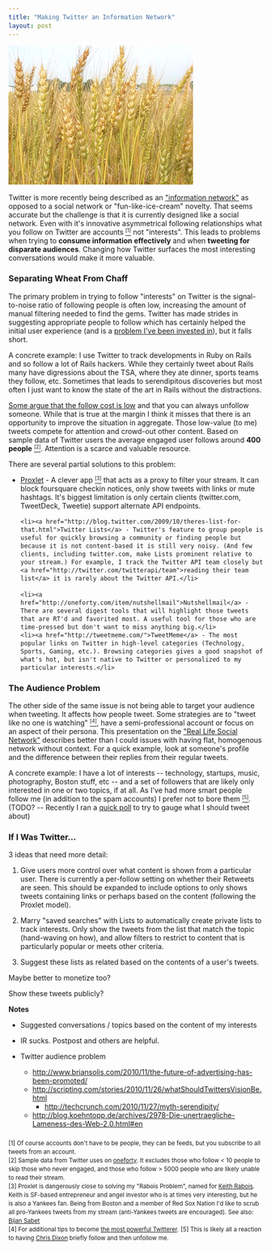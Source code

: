 ```yaml
--- 
title: "Making Twitter an Information Network"
layout: post
---
```


<div class="flickr-frame" style="margin-bottom: 14px;"><img src="/images/wheat_chaff.png" class="flickr-photo" /></div>

Twitter is more recently being described as an <a href="http://www.nytimes.com/2010/10/31/technology/31ev.html?_r=1&pagewanted=print">"information network"</a> as opposed to a social network or "fun-like-ice-cream" novelty. That seems accurate but the challenge is that it is currently designed like a social network. Even with it's innovative asymmetrical following relationships what you follow on Twitter are accounts <a href="#accounts"><small><sup>[1]</sup></small></a> not "interests". This leads to problems when trying to <strong>consume information effectively</strong> and when <strong>tweeting for disparate audiences</strong>. Changing how Twitter surfaces the most interesting conversations would make it more valuable. 

<h3>Separating Wheat From Chaff</h3>

The primary problem in trying to follow "interests" on Twitter is the signal-to-noise ratio of following people is often low, increasing the amount of manual filtering needed to find the gems. Twitter has made strides in suggesting appropriate people to follow which has certainly helped the initial user experience (and is a <a href="/2010/11/flowtown-acquires-who-should-i-follow/">problem I've been invested in</a>), but it falls short.

A concrete example: I use Twitter to track developments in Ruby on Rails and so follow a lot of Rails hackers. While they certainly tweet about Rails many have digressions about the TSA, where they ate dinner, sports teams they follow, etc. Sometimes that leads to serendipitous discoveries but most often I just want to know the state of the art in Rails without the distractions.

<a href="http://www.christinacacioppo.com/blog/2010/11/08/low-costs/">Some argue that the follow cost is low</a> and that you can always unfollow someone. While that is true at the margin I think it misses that there is an opportunity to improve the situation in aggregate. Those low-value (to me) tweets compete for attention and crowd-out other content. Based on sample data of Twitter users the average engaged user follows around <strong>400 people</strong> <a href="#followingcount"><small><sup>[2]</sup></small></a>. Attention is a scarce and valuable resource.

There are several partial solutions to this problem:

<ul>
	<li><a href="http://proxlet.com/">Proxlet</a> - A clever app <a href="#rabois"><small><sup>[3]</sup></small></a> that acts as a proxy to filter your stream. It can block foursquare checkin notices, only show tweets with links or mute hashtags. It's biggest limitation is only certain clients (twitter.com, TweetDeck, Tweetie) support alternate API endpoints.</li>

	<li><a href="http://blog.twitter.com/2009/10/theres-list-for-that.html">Twitter Lists</a> - Twitter's feature to group people is useful for quickly browsing a community or finding people but because it is not content-based it is still very noisy. (And few clients, including twitter.com, make Lists prominent relative to your stream.) For example, I track the Twitter API team closely but <a href="http://twitter.com/twitterapi/team">reading their team list</a> it is rarely about the Twitter API.</li>
	
	<li><a href="http://oneforty.com/item/nutshellmail">Nutshellmail</a> - There are several digest tools that will highlight those tweets that are RT'd and favorited most. A useful tool for those who are time-pressed but don't want to miss anything big.</li>
	<li><a href="http://tweetmeme.com/">TweetMeme</a> - The most popular links on Twitter in high-level categories (Technology, Sports, Gaming, etc.). Browsing categories gives a good snapshot of what's hot, but isn't native to Twitter or personalized to my particular interests.</li>
</ul>

<h3>The Audience Problem</h3>

The other side of the same issue is not being able to target your audience when tweeting. It affects how people tweet. Some strategies are to "tweet like no one is watching" <a href="#powertips"><small><sup>[4]</sup></small></a>, have a semi-professional account or focus on an aspect of their persona. This presentation on the <a href="http://www.slideshare.net/padday/the-real-life-social-network-v2">"Real Life Social Network"</a> describes better than I could issues with having flat, homogenous network without context. For a quick example, look at someone's profile and the difference between their replies from their regular tweets.

A concrete example: I have a lot of interests -- technology, startups, music, photography, Boston stuff, etc -- and a set of followers that are likely only interested in one or two topics, if at all. As I've had more smart people follow me (in addition to the spam accounts) I prefer not to bore them <a href="#cdixon"><small><sup>[5]</sup></small></a>. (TODO? -- Recently I ran a <a href="http://twtpoll.com/r/w974s0">quick poll</a> to try to gauge what I should tweet about)

<h3>If I Was Twitter...</h3>

3 ideas that need more detail:

1) Give users more control over what content is shown from a particular user. There is currently a per-follow setting on whether their Retweets are seen. This should be expanded to include options to only shows tweets containing links or perhaps based on the content (following the Proxlet model). 

2) Marry "saved searches" with Lists to automatically create private lists to track interests. Only show the tweets from the list that match the topic (hand-waving on how), and allow filters to restrict to content that is particularly popular or meets other criteria.

3) Suggest these lists as related based on the contents of a user's tweets.

Maybe better to monetize too?

Show these tweets publicly?


<strong>Notes</strong>
- Suggested conversations / topics based on the content of my interests
- IR sucks. Postpost and others are helpful.

- Twitter audience problem
	- http://www.briansolis.com/2010/11/the-future-of-advertising-has-been-promoted/
  -	http://scripting.com/stories/2010/11/26/whatShouldTwittersVisionBe.html
	- http://techcrunch.com/2010/11/27/myth-serendipity/
  - http://blog.koehntopp.de/archives/2978-Die-unertraegliche-Lameness-des-Web-2.0.html#en
  

<div style="margin-top: 20px;">
	<a name="accounts"></a><small>[1] Of course accounts don't have to be people, they can be feeds, but you subscribe to all tweets from an account.</small>
	<br />
	<a name="followingcount"></a><small>[2] Sample data from Twitter uses on <a href="http://oneforty.com">oneforty</a>. It excludes those who follow &lt; 10 people to skip those who never engaged, and those who follow &gt; 5000 people who are likely unable to read their stream.</small>
	<br />
	<a name="rabois"></a><small>[3] Proxlet is dangerously close to solving my "Rabois Problem", named for <a href="http://twitter.com/rabois">Keith Rabois</a>. Keith is SF-based entrepreneur and angel investor who is at times very interesting, but he is also a Yankees fan. Being from Boston and a member of Red Sox Nation I'd like to scrub all pro-Yankees tweets from my stream (anti-Yankees tweets are encouraged). See also: <a href="http://twitter.com/bijan">Bijan Sabet</a></small>
	<br />
	<a name="powertips"></a><small>[4] For additional tips to become <a href="http://bajillionhits.biz/post/1424224931/50-power-twitter-tips-to-become-the-most-powerful">the most powerful Twitterer</a>.</small>
	<a name="powertips"></a><small>[5] This is likely all a reaction to having <a href="http://twitter.com/cdixon">Chris Dixon</a> briefly follow and then unfollow me.</small>
</div>